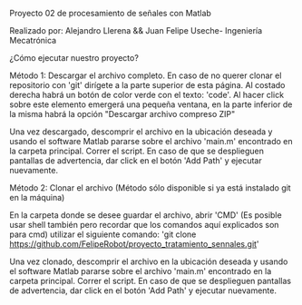 Proyecto 02 de procesamiento de señales con Matlab

Realizado por:
Alejandro Llerena && Juan Felipe Useche- Ingeniería Mecatrónica

¿Cómo ejecutar nuestro proyecto?

Método 1: Descargar el archivo completo. En caso de no querer clonar el repositorio con 'git' dirígete a la parte superior de esta página. Al costado derecha habrá un botón de color verde con el texto: 'code'. Al hacer click sobre este elemento emergerá una pequeña ventana, en la parte inferior de la misma habrá la opción "Descargar archivo compreso ZIP"

Una vez descargado, descomprir el archivo en la ubicación deseada y usando el software Matlab pararse sobre el archivo 'main.m' encontrado en la carpeta principal. Correr el script. En caso de que se desplieguen pantallas de advertencia, dar click en el botón 'Add Path' y ejecutar nuevamente.

Método 2: Clonar el archivo (Método sólo disponible si ya está instalado git en la máquina)

En la carpeta donde se desee guardar el archivo, abrir 'CMD' (Es posible usar shell también pero recordar que los comandos aquí explicados son para cmd) utilizar el siguiente comando: 'git clone https://github.com/FelipeRobot/proyecto_tratamiento_sennales.git'

Una vez clonado, descomprir el archivo en la ubicación deseada y usando el software Matlab pararse sobre el archivo 'main.m' encontrado en la carpeta principal. Correr el script. En caso de que se desplieguen pantallas de advertencia, dar click en el botón 'Add Path' y ejecutar nuevamente.
